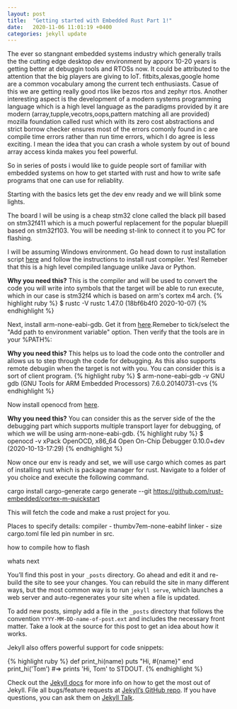 ```yaml
---
layout: post
title:  "Getting started with Embedded Rust Part 1!"
date:   2020-11-06 11:01:19 +0400
categories: jekyll update
---
```


The ever so stangnant embedded systems industry which generally trails the the
cutting edge desktop dev environment by apporx 10-20 years is getting better at
debuggin tools and RTOSs now. It could be attributed to the attention that the
big players are giving to IoT. fitbits,alexas,google home are a common
vocabulary among the current tech enthusiasts. Casue of this we are getting
really good rtos like bezos rtos and zephyr rtos. Another interesting aspect is
the development of a modern systems programming language which is a high level
language as the paradigms provided by it are 
modern (array,tupple,vecotrs,oops,pattern matching all are provided) mozilla
foundation called rust which with its zero cost abstractions and strict borrow
checker ensures most of the errors comonly found in c are compile time errors
rather than run time errors, which I do agree is less exciting. I mean the idea
that you can crash a whole system by out of bound array access kinda makes you
feel powerful. 

So in series of posts i would like to guide people sort of familiar with
embedded systems on how to get started with rust and how to write safe programs
that one can use for reliablity.

Starting with the basics lets get the dev env ready and we will blink some
lights.

The board I will be using is a cheap stm32 clone called the black pill based on
stm32f411 which is a much powerful replacement for the popular bluepill based on
stm32f103. You will be needing st-link to connect it to you PC for flashing.

I will be assuming Windows environment. Go head down to rust installation script
[here](https://rustup.rs/)
and follow the instructions to install rust compiler. Yes! Remeber that this is
a high level compiled language unlike Java or Python.

**Why you need this?**
This is the compiler and will be used to convert the code you will write into
symbols that the target will be able to run execute, which in our case is
stm32f4 which is based on arm's cortex m4 arch.
{% highlight ruby %}
$ rustc -V
rustc 1.47.0 (18bf6b4f0 2020-10-07)
{% endhighlight %}

Next, install arm-none-eabi-gdb. Get it from
[here](https://developer.arm.com/open-source/gnu-toolchain/gnu-rm/downloads).Remeber
to tick/select the "Add path to environment variable" option. Then verify that the
tools are in your %PATH%:

**Why you need this?**
This helps us to load the code onto the controller and allows us to step through
the code for debugging. As this also supports remote debugiin when the target is
not with you. You can consider this is a sort of client program.
{% highlight ruby %}
$ arm-none-eabi-gdb -v
GNU gdb (GNU Tools for ARM Embedded Processors) 7.6.0.20140731-cvs
{% endhighlight %}

Now install openocd from
[here](https://github.com/xpack-dev-tools/openocd-xpack/releases).

**Why you need this?**
You can consider this as the server side of the the debugging part which
supports multiple transport layer for debugging, of which we will be using arm-none-eabi-gdb.
{% highlight ruby %}
$ openocd -v
xPack OpenOCD, x86_64 Open On-Chip Debugger 0.10.0+dev (2020-10-13-17:29)
{% endhighlight %}

Now once our env is ready and set, we will use cargo which comes as part of
installing rust which is package manager for rust.
Navigate to a folder of you choice and execute the following command.

cargo install cargo-generate
cargo generate --git https://github.com/rust-embedded/cortex-m-quickstart

This will fetch the code and make a rust project for you.

Places to specify details:
compiler - thumbv7em-none-eabihf
linker - size
cargo.toml file
led pin number in src.


how to compile
how to flash

whats next


You’ll find this post in your `_posts` directory. Go ahead and edit it and re-build the site to see your changes. You can rebuild the site in many different ways, but the most common way is to run `jekyll serve`, which launches a web server and auto-regenerates your site when a file is updated.

To add new posts, simply add a file in the `_posts` directory that follows the convention `YYYY-MM-DD-name-of-post.ext` and includes the necessary front matter. Take a look at the source for this post to get an idea about how it works.

Jekyll also offers powerful support for code snippets:

{% highlight ruby %}
def print_hi(name)
  puts "Hi, #{name}"
end
print_hi('Tom')
#=> prints 'Hi, Tom' to STDOUT.
{% endhighlight %}

Check out the [Jekyll docs][jekyll-docs] for more info on how to get the most out of Jekyll. File all bugs/feature requests at [Jekyll’s GitHub repo][jekyll-gh]. If you have questions, you can ask them on [Jekyll Talk][jekyll-talk].

[jekyll-docs]: https://jekyllrb.com/docs/home
[jekyll-gh]:   https://github.com/jekyll/jekyll
[jekyll-talk]: https://talk.jekyllrb.com/
